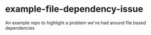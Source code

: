 # example-file-dependency-issue
An example repo to highlight a problem we've had around file based dependencies
